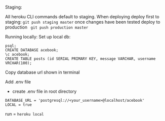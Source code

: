 Staging:

All heroku CLI commands default to staging. When deploying deploy first to staging:
```git push staging master```
once changes have been tested deploy to production ``` git push production master```

Running locally:
Set up local db:

```
psql;
CREATE DATABASE acebook;
\c acebook;
CREATE TABLE posts (id SERIAL PRIMARY KEY, message VARCHAR, username VRCHAR(100);
```
Copy database url shown in terminal

Add .env file
- create .env file in root directory
```
DATABASE_URL = 'postgresql://<your_username>@localhost/acebook'
LOCAL = true
```

run =  ```heroku local```



